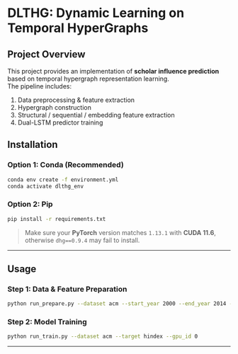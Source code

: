 
# DLTHG: Dynamic Learning on Temporal HyperGraphs

##  Project Overview
This project provides an implementation of **scholar influence prediction** based on temporal hypergraph representation learning.  
The pipeline includes:  
1. Data preprocessing & feature extraction  
2. Hypergraph construction  
3. Structural / sequential / embedding feature extraction  
4. Dual-LSTM predictor training  



##  Installation

### Option 1: Conda (Recommended)
```bash
conda env create -f environment.yml
conda activate dlthg_env
````

### Option 2: Pip

```bash
pip install -r requirements.txt
```

>  Make sure your **PyTorch** version matches `1.13.1` with **CUDA 11.6**, otherwise `dhg==0.9.4` may fail to install.

---

##  Usage

### Step 1: Data & Feature Preparation

```bash
python run_prepare.py --dataset acm --start_year 2000 --end_year 2014 --window 3
```

### Step 2: Model Training

```bash
python run_train.py --dataset acm --target hindex --gpu_id 0
```

---


